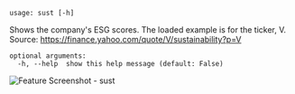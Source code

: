```text
usage: sust [-h]
```

Shows the company's ESG scores. The loaded example is for the ticker, V. Source: https://finance.yahoo.com/quote/V/sustainability?p=V

```
optional arguments:
  -h, --help  show this help message (default: False)
```
<img size="1400" alt="Feature Screenshot - sust" src="https://user-images.githubusercontent.com/85772166/141509787-eae226f5-2dd1-4c4d-8ae1-622b1a281fc4.png">
